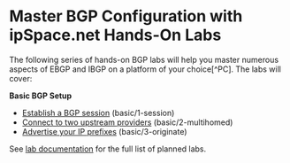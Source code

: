 # Master BGP Configuration with ipSpace.net Hands-On Labs

The following series of hands-on BGP labs will help you master numerous aspects of EBGP and IBGP on a platform of your choice[^PC]. The labs will cover:

**Basic BGP Setup**

* [Establish a BGP session](basic-session/) (basic/1-session)
* [Connect to two upstream providers](basic-multihomed) (basic/2-multihomed)
* [Advertise your IP prefixes](basic/3-originate) (basic/3-originate)

See [lab documentation](https://ipspace.github.io/bgplab/) for the full list of planned labs.
<!--
* (Optional) Protect a BGP session with MD5 password, TCP-AO password, and TTL check
* (Advanced) Run EBGP over unnumbered IPv4 interfaces or over IPv6 link-local addresses

**Simple End-User Setup**

* Use BGP weights to prefer one of the upstream providers
* Prevent route leaking between upstream providers with AS-path filters
* Minimize the size of your BGP table with inbound filters
* Redistribute IGP information into BGP and use BGP summarization to minimize the number of BGP advertisements
* Perform simple load balancing across parallel links and across upstream provider

**Multiprotocol BGP**

* Run BGP with IPv6
* (Advanced) Run IPv4 and IPv6 over the same BGP session

**Simple Transit Network Setup**

* Use IBGP to transport BGP information across your network
* Use BGP route reflectors to reduce the number of IBGP sessions
* (Advanced) Use a hierarchy of route reflectors

**Networks with Multiple BGP Speakers**

* Use multiple WAN edge routers to connect to upstream ISPs
* Use BGP local preference to prefer one of the upstream providers
* Use more complex BGP local preference setup to prefer direct connectivity with customers of upstream ISPs
* Use MED to influence route selection in an upstream ISP
* Use AS-path prepending to influence route selection across multiple upstream ISPs

**Complex BGP Route Policies**

* Use BGP communities to influence route selection in upstream ISPs
* Build a transit autonomous system using BGP communities to change routing policies

[^PC]: Some assembly required: while the Cumulus Linux VMs/containers that are used for external BGP speakers are easy to download, you'll have to build a Vagrant box or install a Docker container image for your platform. 